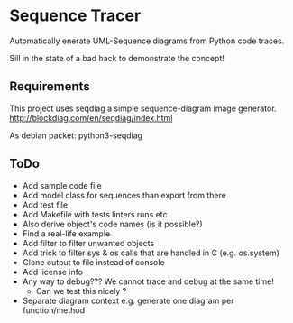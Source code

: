 

# Sequence Tracer #

Automatically enerate UML-Sequence diagrams from Python code traces.

Sill in the state of a bad hack to demonstrate the concept!

## Requirements ##

This project uses seqdiag a simple sequence-diagram image generator.
http://blockdiag.com/en/seqdiag/index.html

As debian packet: python3-seqdiag

## ToDo ##

- Add sample code file
- Add model class for sequences than export from there
- Add test file
- Add Makefile with tests linters runs etc
- Also derive object's code names (is it possible?)
- Find a real-life example
- Add filter to filter unwanted objects
- Add trick to filter sys & os calls that are handled in C (e.g. os.system)
- Clone output to file instead of console
- Add license info
- Any way to debug??? We cannot trace and debug at the same time!
  - Can we test this nicely ?
- Separate diagram context e.g. generate one diagram per function/method



